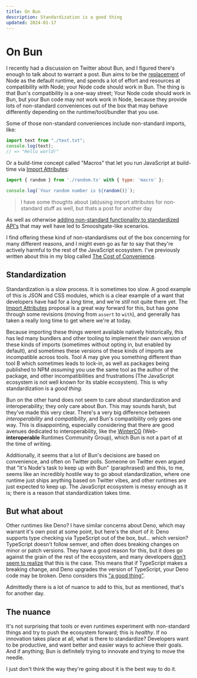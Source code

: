 ```yaml
---
title: On Bun
description: Standardization is a good thing
updated: 2024-01-17
---
```

# On Bun

I recently had a discussion on Twitter about Bun, and I figured there's enough to talk about to warrant a post. Bun aims to be the [replacement](https://x.com/jarredsumner/status/1738435352883499278?s=20) of Node as the default runtime, and spends a lot of effort and resources at compatibility with Node; your Node code should work in Bun. The thing is that Bun's compatibility is a one-way street; Your Node code should work in Bun, but your Bun code may not work work in Node, because they provide lots of non-standard conveniences out of the box that may behave differently depending on the runtime/tool/bundler that you use.

Some of those non-standard conveniences include non-standard imports, like:
```js
import text from "./text.txt";
console.log(text);
// => "Hello world!"
```

Or a build-time concept called "Macros" that let you run JavaScript at build-time via [Import Attributes](https://github.com/tc39/proposal-import-attributes):
```js
import { random } from './random.ts' with { type: 'macro' };

console.log(`Your random number is ${random()}`);
```

> I have some thoughts about (ab)using import attributes for non-standard stuff as well, but thats a post for another day

As well as otherwise [adding non-standard functionality to standardized API's](https://x.com/jarredsumner/status/1620414853214277634?s=20) that may well have led to Smooshgate-like scenarios.

I find offering these kind of non-standardisms out of the box concerning for many different reasons, and I might even go as far to say that they're actively harmful to the rest of the JavaScript ecosystem. I've previously written about this in my blog called [The Cost of Convenience](/blog/the-cost-of-convenience).

## Standardization

Standardization is a slow process. It is sometimes too slow. A good example of this is JSON and CSS modules, which is a clear example of a want that developers have had for a _long_ time, and we're _still_ not quite there yet. The [Import Attributes](https://github.com/tc39/proposal-import-attributes) proposal is a great way forward for this, but has gone through some revisions (moving from `assert` to `with`), and generally has taken a really long time to get where we're at today. 

Because importing these things werent available natively historically, this has led many bundlers and other tooling to implement their own version of these kinds of imports (sometimes without opting in, but enabled by default), and sometimes these versions of these kinds of imports are incompatible across tools. Tool A may give you something different than tool B which sometimes leads to lock-in, as well as packages being published to NPM _assuming_ you use the same tool as the author of the package, and other incompatibilities and frustrations (The JavaScript ecosystem is not well known for its stable ecosystem). This is why standardization is a _good thing_.

Bun on the other hand does not seem to care about standardization and interoperability; they only care about Bun. This may sounds harsh, but they've made this very clear. There's a very big difference between _interoperability_ and _compatibility_, and Bun's compatibility only goes one way. This is disappointing, especially considering that there are good avenues dedicated to interoperability, like the [WinterCG](https://wintercg.org/) (Web-**interoperable** Runtimes Community Group), which Bun is not a part of at the time of writing.

Additionally, it seems that a lot of Bun's decisions are based on convenience, and often on Twitter polls. Someone on Twitter even argued that "It's Node's task to keep up with Bun" (paraphrased) and this, to me, seems like an incredibly hostile way to go about standardization, where one runtime just ships anything based on Twitter vibes, and other runtimes are just expected to keep up. The JavaScript ecosystem is messy enough as it is; there is a reason that standardization takes time. 

## But what about

Other runtimes like Deno? I have similar concerns about Deno, which may warrant it's own post at some point, but here's the short of it: Deno supports type checking via TypeScript out of the box, but... which version? TypeScript doesn't follow semver, and often does breaking changes on minor or patch versions. They have a good reason for this, but it does go against the grain of the rest of the ecosystem, and many developers [don't seem to realize](https://x.com/robpalmer2/status/1727969814272966885?s=20) that this is the case. This means that if TypeScript makes a breaking change, and Deno upgrades the version of TypeScript, your Deno code may be broken. Deno considers this ["a good thing"](https://docs.deno.com/runtime/manual/advanced/typescript/faqs#there-was-a-breaking-change-in-the-version-of-typescript-that-deno-uses-why-did-you-break-my-program).

Admittedly there is a lot of nuance to add to this, but as mentioned, that's for another day.

## The nuance

It's not surprising that tools or even runtimes experiment with non-standard things and try to push the ecosystem forward; this is _healthy_. If no innovation takes place at all, what is there to standardize? Developers want to be productive, and want better and easier ways to achieve their goals. And if anything; Bun is definitely trying to innovate and trying to move the needle. 

I just don't think the way they're going about it is the best way to do it.